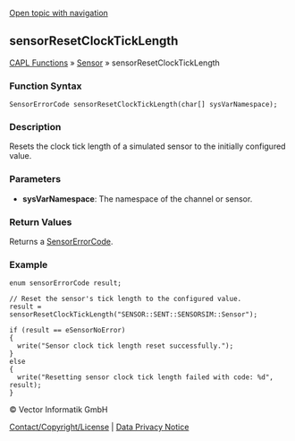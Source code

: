 [Open topic with navigation](../../../../../CANoeDEFamily.htm#Topics/CAPLFunctions/Sensor/Functions/CAPLfunctionSensorResetClockTickLength.md)

## sensorResetClockTickLength

[CAPL Functions](../../CAPLfunctions.md) » [Sensor](../CAPLfunctionsSensorOverview.md) » sensorResetClockTickLength

### Function Syntax

```plaintext
SensorErrorCode sensorResetClockTickLength(char[] sysVarNamespace);
```

### Description

Resets the clock tick length of a simulated sensor to the initially configured value.

### Parameters

- **sysVarNamespace**: The namespace of the channel or sensor.

### Return Values

Returns a [SensorErrorCode](../CAPLfunctionsSensorEnumeration.md).

### Example

```plaintext
enum sensorErrorCode result;

// Reset the sensor's tick length to the configured value.
result = sensorResetClockTickLength("SENSOR::SENT::SENSORSIM::Sensor");

if (result == eSensorNoError)
{
  write("Sensor clock tick length reset successfully.");
}
else
{
  write("Resetting sensor clock tick length failed with code: %d", result);
}
```

© Vector Informatik GmbH

[Contact/Copyright/License](../../../Shared/ContactCopyrightLicense.md) | [Data Privacy Notice](https://www.vector.com/int/en/company/get-info/privacy-policy/)
